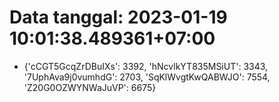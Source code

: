 # Data tanggal: 2023-01-19 10:01:38.489361+07:00

* {'cCGT5GcqZrDBuIXs': 3392, 'hNcvlkYT835MSiUT': 3343, '7UphAva9j0vumhdG': 2703, 'SqKlWvgtKwQABWJO': 7554, 'Z20G0OZWYNWaJuVP': 6675}
